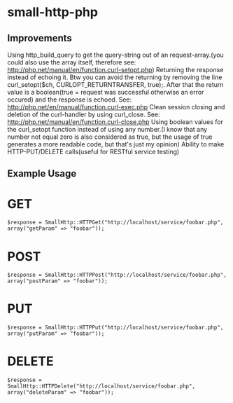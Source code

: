 # small-http-php


## Improvements

Using http_build_query to get the query-string out of an request-array.(you could also use the array itself, therefore see: http://php.net/manual/en/function.curl-setopt.php)
Returning the response instead of echoing it. Btw you can avoid the returning by removing the line curl_setopt($ch, CURLOPT_RETURNTRANSFER, true);. After that the return value is a boolean(true = request was successful otherwise an error occured) and the response is echoed. See: http://php.net/en/manual/function.curl-exec.php
Clean session closing and deletion of the curl-handler by using curl_close. See: http://php.net/manual/en/function.curl-close.php
Using boolean values for the curl_setopt function instead of using any number.(I know that any number not equal zero is also considered as true, but the usage of true generates a more readable code, but that's just my opinion)
Ability to make HTTP-PUT/DELETE calls(useful for RESTful service testing)


## Example Usage

# GET

```
$response = SmallHttp::HTTPGet("http://localhost/service/foobar.php", array("getParam" => "foobar"));
```

# POST

```
$response = SmallHttp::HTTPPost("http://localhost/service/foobar.php", array("postParam" => "foobar"));
```

# PUT

```
$response = SmallHttp::HTTPPut("http://localhost/service/foobar.php", array("putParam" => "foobar"));
```

# DELETE

```
$response = SmallHttp::HTTPDelete("http://localhost/service/foobar.php", array("deleteParam" => "foobar"));
```
